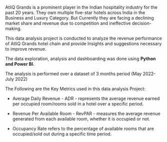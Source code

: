 AtliQ Grands is a prominent player in the Indian hospitality industry for the past 20 years. They own multiple five-star hotels across India in the Business and Luxury Category.
But Currently they are facing a declining market share and revenue due to competition and ineffective decision-making.
 

This data analysis project is conducted to analyze the revenue performance of AtliQ Grands hotel chain and provide Insights and suggestions necessary to improve revenue.

 
The data exploration, analysis and dashboarding was done using **Python and Power BI.**

The analysis is performed over a dataset of 3 months period (May 2022- July 2022)


The Following are the Key Metrics used in this data analysis Project:

* Average Daily Revenue - ADR - represents the average revenue earned per occupied room/rooms sold in a hotel over a
specific period.

* Revenue Per Available Room - RevPAR - measures the average revenue generated from each available room, whether it
is occupied or not.

* Occupancy Rate refers to the percentage of available rooms that are occupied/sold out during a specific time period.

